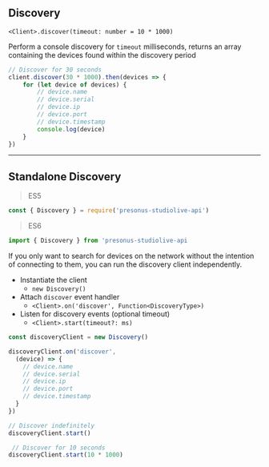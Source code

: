 ## Discovery

`<Client>.discover(timeout: number = 10 * 1000)`

Perform a console discovery for `timeout` milliseconds, returns an array containing the devices found within the discovery period

```js
// Discover for 30 seconds
client.discover(30 * 1000).then(devices => {
    for (let device of devices) {
        // device.name
        // device.serial
        // device.ip
        // device.port
        // device.timestamp
        console.log(device)
    }
})
```

---

## Standalone Discovery

> ES5

```js
const { Discovery } = require('presonus-studiolive-api')
```

> ES6

```js
import { Discovery } from 'presonus-studiolive-api
```

If you only want to search for devices on the network without the intention of connecting to them, you can run the discovery client independently.

* Instantiate the client
  * `new Discovery()`
* Attach `discover` event handler
  * `<Client>.on('discover', Function<DiscoveryType>)`
* Listen for discovery events (optional timeout)
  * `<Client>.start(timeout?: ms)`

```js
const discoveryClient = new Discovery()

discoveryClient.on('discover',
  (device) => {
    // device.name
    // device.serial
    // device.ip
    // device.port
    // device.timestamp
  }
})

// Discover indefinitely
discoveryClient.start()

 // Discover for 10 seconds
discoveryClient.start(10 * 1000)
```
